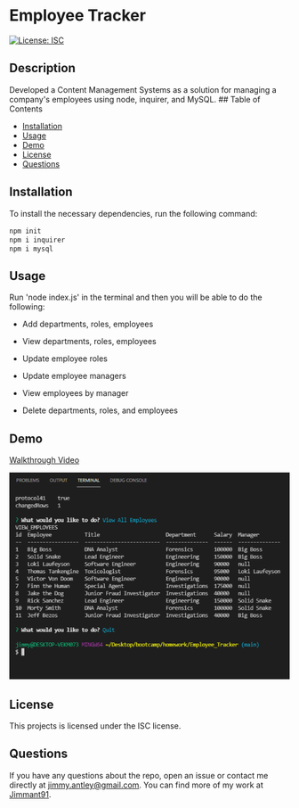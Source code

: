 # Employee Tracker
  [![License: ISC](https://img.shields.io/badge/License-ISC-blue.svg)](https://opensource.org/licenses/ISC)
  ## Description
  Developed a Content Management Systems as a solution for managing a company's employees using node, inquirer, and MySQL.  ## Table of Contents
  * [Installation](##-installation)
  * [Usage](##-usage)
  * [Demo](##-demo)
  * [License](##-license)
  * [Questions](##-questions)
  ## Installation
  To install the necessary dependencies, run the following command:
  ```
  npm init
  npm i inquirer
  npm i mysql
  ```
  ## Usage
  Run 'node index.js' in the terminal and then you will be able to do the following:

  * Add departments, roles, employees

  * View departments, roles, employees

  * Update employee roles

  * Update employee managers

  * View employees by manager

  * Delete departments, roles, and employees

  ## Demo
  
  <a href="https://www.youtube.com/watch?v=i6u7lRmqKHo">Walkthrough Video</a>

  ![Database Screenshot](./assets/img/employeeDB.png)


  ## License
  This projects is licensed under the ISC license.
 
  ## Questions
  If you have any questions about the repo, open an issue or contact me directly at [jimmy.antley@gmail.com](mailto:jimmy.antley@gmail.com). You can find more of my work at [Jimmant91](https://www.github.com/Jimmant91).
